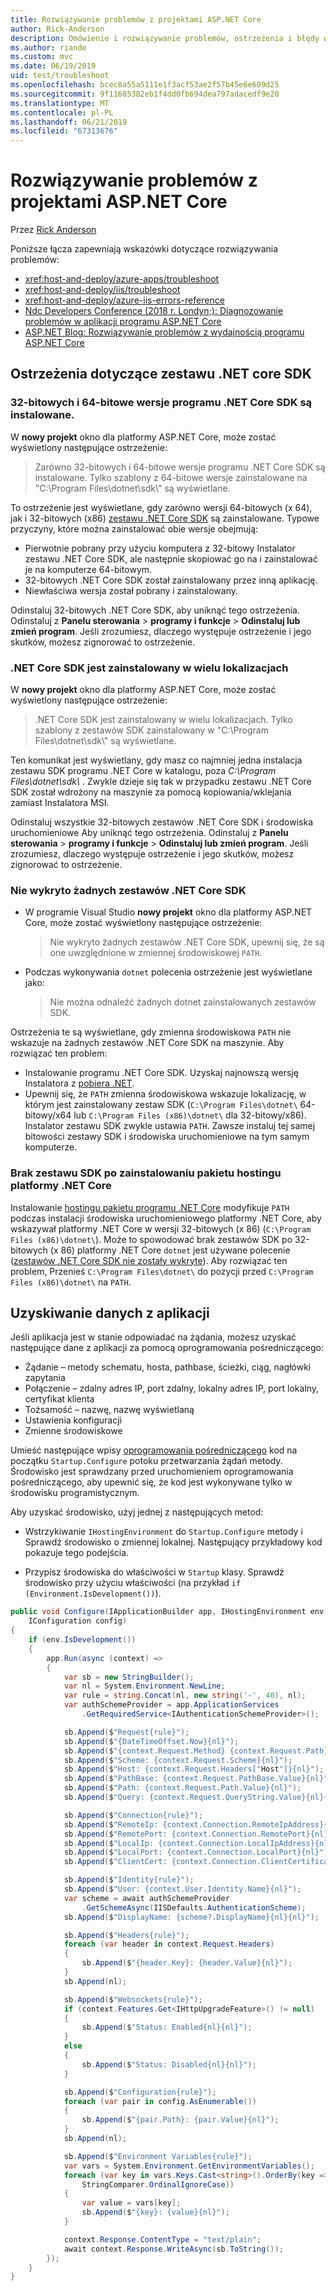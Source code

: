 ```yaml
---
title: Rozwiązywanie problemów z projektami ASP.NET Core
author: Rick-Anderson
description: Omówienie i rozwiązywanie problemów, ostrzeżenia i błędy w projektach programu ASP.NET Core.
ms.author: riande
ms.custom: mvc
ms.date: 06/19/2019
uid: test/troubleshoot
ms.openlocfilehash: bcec8a55a5111e1f3acf53ae2f57b45e6e609d25
ms.sourcegitcommit: 9f11685382eb1f4dd0fb694dea797adacedf9e20
ms.translationtype: MT
ms.contentlocale: pl-PL
ms.lasthandoff: 06/21/2019
ms.locfileid: "67313676"
---
```

# <a name="troubleshoot-aspnet-core-projects"></a>Rozwiązywanie problemów z projektami ASP.NET Core

Przez [Rick Anderson](https://twitter.com/RickAndMSFT)

Poniższe łącza zapewniają wskazówki dotyczące rozwiązywania problemów:

* <xref:host-and-deploy/azure-apps/troubleshoot>
* <xref:host-and-deploy/iis/troubleshoot>
* <xref:host-and-deploy/azure-iis-errors-reference>
* [Ndc Developers Conference (2018 r. Londyn;): Diagnozowanie problemów w aplikacji programu ASP.NET Core](https://www.youtube.com/watch?v=RYI0DHoIVaA)
* [ASP.NET Blog: Rozwiązywanie problemów z wydajnością programu ASP.NET Core](https://blogs.msdn.microsoft.com/webdev/2018/05/23/asp-net-core-performance-improvements/)

## <a name="net-core-sdk-warnings"></a>Ostrzeżenia dotyczące zestawu .NET core SDK

### <a name="both-the-32-bit-and-64-bit-versions-of-the-net-core-sdk-are-installed"></a>32-bitowych i 64-bitowe wersje programu .NET Core SDK są instalowane.

W **nowy projekt** okno dla platformy ASP.NET Core, może zostać wyświetlony następujące ostrzeżenie:

> Zarówno 32-bitowych i 64-bitowe wersje programu .NET Core SDK są instalowane. Tylko szablony z 64-bitowe wersje zainstalowane na "C:\\Program Files\\dotnet\\sdk\\" są wyświetlane.

To ostrzeżenie jest wyświetlane, gdy zarówno wersji 64-bitowych (x 64), jak i 32-bitowych (x86) [zestawu .NET Core SDK](https://www.microsoft.com/net/download/all) są zainstalowane. Typowe przyczyny, które można zainstalować obie wersje obejmują:

* Pierwotnie pobrany przy użyciu komputera z 32-bitowy Instalator zestawu .NET Core SDK, ale następnie skopiować go na i zainstalować je na komputerze 64-bitowym.
* 32-bitowych .NET Core SDK został zainstalowany przez inną aplikację.
* Niewłaściwa wersja został pobrany i zainstalowany.

Odinstaluj 32-bitowych .NET Core SDK, aby uniknąć tego ostrzeżenia. Odinstaluj z **Panelu sterowania** > **programy i funkcje** > **Odinstaluj lub zmień program**. Jeśli zrozumiesz, dlaczego występuje ostrzeżenie i jego skutków, możesz zignorować to ostrzeżenie.

### <a name="the-net-core-sdk-is-installed-in-multiple-locations"></a>.NET Core SDK jest zainstalowany w wielu lokalizacjach

W **nowy projekt** okno dla platformy ASP.NET Core, może zostać wyświetlony następujące ostrzeżenie:

> .NET Core SDK jest zainstalowany w wielu lokalizacjach. Tylko szablony z zestawów SDK zainstalowany w "C:\\Program Files\\dotnet\\sdk\\" są wyświetlane.

Ten komunikat jest wyświetlany, gdy masz co najmniej jedna instalacja zestawu SDK programu .NET Core w katalogu, poza *C:\\Program Files\\dotnet\\sdk\\* . Zwykle dzieje się tak w przypadku zestawu .NET Core SDK został wdrożony na maszynie za pomocą kopiowania/wklejania zamiast Instalatora MSI.

Odinstaluj wszystkie 32-bitowych zestawów .NET Core SDK i środowiska uruchomieniowe Aby uniknąć tego ostrzeżenia. Odinstaluj z **Panelu sterowania** > **programy i funkcje** > **Odinstaluj lub zmień program**. Jeśli zrozumiesz, dlaczego występuje ostrzeżenie i jego skutków, możesz zignorować to ostrzeżenie.

### <a name="no-net-core-sdks-were-detected"></a>Nie wykryto żadnych zestawów .NET Core SDK

* W programie Visual Studio **nowy projekt** okno dla platformy ASP.NET Core, może zostać wyświetlony następujące ostrzeżenie:

  > Nie wykryto żadnych zestawów .NET Core SDK, upewnij się, że są one uwzględnione w zmiennej środowiskowej `PATH`.

* Podczas wykonywania `dotnet` polecenia ostrzeżenie jest wyświetlane jako:

  > Nie można odnaleźć żadnych dotnet zainstalowanych zestawów SDK.

Ostrzeżenia te są wyświetlane, gdy zmienna środowiskowa `PATH` nie wskazuje na żadnych zestawów .NET Core SDK na maszynie. Aby rozwiązać ten problem:

* Instalowanie programu .NET Core SDK. Uzyskaj najnowszą wersję Instalatora z [pobiera .NET](https://dotnet.microsoft.com/download).
* Upewnij się, że `PATH` zmienna środowiskowa wskazuje lokalizację, w którym jest zainstalowany zestaw SDK (`C:\Program Files\dotnet\` 64-bitowy/x64 lub `C:\Program Files (x86)\dotnet\` dla 32-bitowy/x86). Instalator zestawu SDK zwykle ustawia `PATH`. Zawsze instaluj tej samej bitowości zestawy SDK i środowiska uruchomieniowe na tym samym komputerze.

### <a name="missing-sdk-after-installing-the-net-core-hosting-bundle"></a>Brak zestawu SDK po zainstalowaniu pakietu hostingu platformy .NET Core

Instalowanie [hostingu pakietu programu .NET Core](xref:host-and-deploy/iis/index#install-the-net-core-hosting-bundle) modyfikuje `PATH` podczas instalacji środowiska uruchomieniowego platformy .NET Core, aby wskazywał platformy .NET Core w wersji 32-bitowych (x 86) (`C:\Program Files (x86)\dotnet\`). Może to spowodować brak zestawów SDK po 32-bitowych (x 86) platformy .NET Core `dotnet` jest używane polecenie ([zestawów .NET Core SDK nie zostały wykryte](#no-net-core-sdks-were-detected)). Aby rozwiązać ten problem, Przenieś `C:\Program Files\dotnet\` do pozycji przed `C:\Program Files (x86)\dotnet\` na `PATH`.

## <a name="obtain-data-from-an-app"></a>Uzyskiwanie danych z aplikacji

Jeśli aplikacja jest w stanie odpowiadać na żądania, możesz uzyskać następujące dane z aplikacji za pomocą oprogramowania pośredniczącego:

* Żądanie &ndash; metody schematu, hosta, pathbase, ścieżki, ciąg, nagłówki zapytania
* Połączenie &ndash; zdalny adres IP, port zdalny, lokalny adres IP, port lokalny, certyfikat klienta
* Tożsamość &ndash; nazwę, nazwę wyświetlaną
* Ustawienia konfiguracji
* Zmienne środowiskowe

Umieść następujące wpisy [oprogramowania pośredniczącego](xref:fundamentals/middleware/index#create-a-middleware-pipeline-with-iapplicationbuilder) kod na początku `Startup.Configure` potoku przetwarzania żądań metody. Środowisko jest sprawdzany przed uruchomieniem oprogramowania pośredniczącego, aby upewnić się, że kod jest wykonywane tylko w środowisku programistycznym.

Aby uzyskać środowisko, użyj jednej z następujących metod:

* Wstrzykiwanie `IHostingEnvironment` do `Startup.Configure` metody i Sprawdź środowisko o zmiennej lokalnej. Następujący przykładowy kod pokazuje tego podejścia.

* Przypisz środowiska do właściwości w `Startup` klasy. Sprawdź środowisko przy użyciu właściwości (na przykład `if (Environment.IsDevelopment())`).

```csharp
public void Configure(IApplicationBuilder app, IHostingEnvironment env, 
    IConfiguration config)
{
    if (env.IsDevelopment())
    {
        app.Run(async (context) =>
        {
            var sb = new StringBuilder();
            var nl = System.Environment.NewLine;
            var rule = string.Concat(nl, new string('-', 40), nl);
            var authSchemeProvider = app.ApplicationServices
                .GetRequiredService<IAuthenticationSchemeProvider>();

            sb.Append($"Request{rule}");
            sb.Append($"{DateTimeOffset.Now}{nl}");
            sb.Append($"{context.Request.Method} {context.Request.Path}{nl}");
            sb.Append($"Scheme: {context.Request.Scheme}{nl}");
            sb.Append($"Host: {context.Request.Headers["Host"]}{nl}");
            sb.Append($"PathBase: {context.Request.PathBase.Value}{nl}");
            sb.Append($"Path: {context.Request.Path.Value}{nl}");
            sb.Append($"Query: {context.Request.QueryString.Value}{nl}{nl}");

            sb.Append($"Connection{rule}");
            sb.Append($"RemoteIp: {context.Connection.RemoteIpAddress}{nl}");
            sb.Append($"RemotePort: {context.Connection.RemotePort}{nl}");
            sb.Append($"LocalIp: {context.Connection.LocalIpAddress}{nl}");
            sb.Append($"LocalPort: {context.Connection.LocalPort}{nl}");
            sb.Append($"ClientCert: {context.Connection.ClientCertificate}{nl}{nl}");

            sb.Append($"Identity{rule}");
            sb.Append($"User: {context.User.Identity.Name}{nl}");
            var scheme = await authSchemeProvider
                .GetSchemeAsync(IISDefaults.AuthenticationScheme);
            sb.Append($"DisplayName: {scheme?.DisplayName}{nl}{nl}");

            sb.Append($"Headers{rule}");
            foreach (var header in context.Request.Headers)
            {
                sb.Append($"{header.Key}: {header.Value}{nl}");
            }
            sb.Append(nl);

            sb.Append($"Websockets{rule}");
            if (context.Features.Get<IHttpUpgradeFeature>() != null)
            {
                sb.Append($"Status: Enabled{nl}{nl}");
            }
            else
            {
                sb.Append($"Status: Disabled{nl}{nl}");
            }

            sb.Append($"Configuration{rule}");
            foreach (var pair in config.AsEnumerable())
            {
                sb.Append($"{pair.Path}: {pair.Value}{nl}");
            }
            sb.Append(nl);

            sb.Append($"Environment Variables{rule}");
            var vars = System.Environment.GetEnvironmentVariables();
            foreach (var key in vars.Keys.Cast<string>().OrderBy(key => key, 
                StringComparer.OrdinalIgnoreCase))
            {
                var value = vars[key];
                sb.Append($"{key}: {value}{nl}");
            }

            context.Response.ContentType = "text/plain";
            await context.Response.WriteAsync(sb.ToString());
        });
    }
}
```
